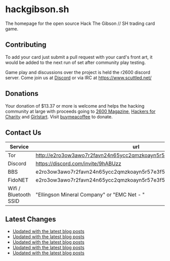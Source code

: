 # hackgibson.sh
The homepage for the open source Hack The Gibson // SH trading card game.


## Contributing

To add your card just submit a pull request with your card's front art, it would be added to the next run of set after community play testing.

Game play and discussions over the project is held the r2600 discord server. Come join us at [Discord](https://discord.com/invite/9hABUzz) or via IRC at https://www.scuttled.net/


## Donations

Your donation of $13.37 or more is welcome and helps the hacking community at large with proceeds going to [2600 Magazine](https://2600.com/), [Hackers for Charity](https://hackersforcharity.org) and [Girlstart](https://girlstart.org).  Visit [buymeacoffee](https://www.buymeacoffee.com/hackgibson.sh) to donate.


## Contact Us

Service | url
-|-
Tor | http://e2ro3ow3awo7r2favn24n65ycc2qmzkoayn5r57e3f56nvjwdcgg32ad.onion
Discord | https://discord.com/invite/9hABUzz
BBS | e2ro3ow3awo7r2favn24n65ycc2qmzkoayn5r57e3f56nvjwdcgg32ad.onion:23
FidoNET | e2ro3ow3awo7r2favn24n65ycc2qmzkoayn5r57e3f56nvjwdcgg32ad.onion:24554
Wifi / Bluetooth SSID | "Ellingson Mineral Company" or "EMC Net - <fidonet address>"

## Latest Changes
<!-- BLOG-POST-LIST:START -->
- [Updated with the latest blog posts](https://github.com/DFW2600/hackgibson.sh/commit/b256a5dade130c09565701ae4f297b682916f5f4)
- [Updated with the latest blog posts](https://github.com/DFW2600/hackgibson.sh/commit/bf496f560a09f81a0acc14d1c0d3b2e4e1f001cc)
- [Updated with the latest blog posts](https://github.com/DFW2600/hackgibson.sh/commit/8d536aebd02b7507a01b9aec3948bb581bcde735)
- [Updated with the latest blog posts](https://github.com/DFW2600/hackgibson.sh/commit/2a125c774c47836f782897053adb4172d0232a2a)
- [Updated with the latest blog posts](https://github.com/DFW2600/hackgibson.sh/commit/1d4fd213aa23ab2d16c76b51f41dbeb373440ce2)
<!-- BLOG-POST-LIST:END -->
